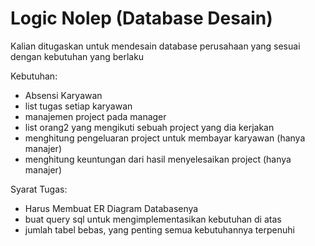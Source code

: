 # Logic Nolep (Database Desain)

Kalian ditugaskan untuk mendesain database perusahaan yang sesuai dengan kebutuhan yang berlaku

Kebutuhan:
- Absensi Karyawan
- list tugas setiap karyawan
- manajemen project pada manager
- list orang2 yang mengikuti sebuah project yang dia kerjakan
- menghitung pengeluaran project untuk membayar karyawan (hanya manajer)
- menghitung keuntungan dari hasil menyelesaikan project (hanya manajer)

Syarat Tugas:
- Harus Membuat ER Diagram Databasenya
- buat query sql untuk mengimplementasikan kebutuhan di atas
- jumlah tabel bebas, yang penting semua kebutuhannya terpenuhi
